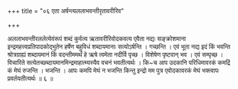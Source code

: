 +++
title = "०६ एता अर्षन्त्यललाभवन्तीरृतावरीरिव"

+++

अललाभवन्तीरललेत्येवंरूपं शब्दं कुर्वत्य ऋतावरीरिवोदकवत्य एवैता नद्यः सङ्क्रोशमाना इन्द्रमहत्त्वप्रतिपादकोद्भुतेन हर्षेण बहुविधं शब्दायमानाः सत्योऽर्षन्ति । गच्छन्ति । एवं भूता नद्य इदं किं भवन्ति श्रोत्रग्राह्यं शब्दायमानं किं वदन्तीममर्थं हे ऋषे त्वमेता नदीर्वि पृच्छ । विशेषेण पृष्टवान् भव । एवं सम्पृच्छ । विचारिते सत्येतच्छब्दायमानमिन्द्रमाहात्म्यस्यैव वचनं भवतीत्यर्थः । कि~च आप उदकानि परिधिमावरकं कमद्रिं कं मेघं रुजन्ति । भजन्ति । आपः कमपि मेघं न भजन्ति किन्तु इन्द्रो मम पुत्र एवोदकावरकं मेघं भक्त्वापः प्रवर्तयतीत्यर्थः ॥ ६ ॥